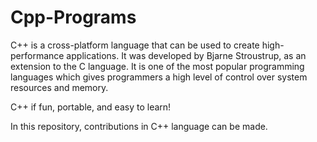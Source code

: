 # Cpp-Programs

C++ is a cross-platform language that can be used to create high-performance applications. It was developed by Bjarne Stroustrup, as an extension to the C language.
It is one of the most popular programming languages which gives programmers a high level of control over system resources and memory.

C++ if fun, portable, and easy to learn!

In this repository, contributions in C++ language can be made.